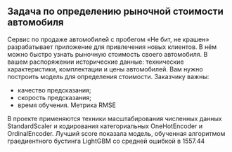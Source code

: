 ## Задача по определению рыночной стоимости автомобиля 
Сервис по продаже автомобилей с пробегом «Не бит, не крашен» разрабатывает приложение для привлечения новых клиентов. В нём можно быстро узнать рыночную стоимость своего автомобиля. В вашем распоряжении исторические данные: технические характеристики, комплектации и цены автомобилей. Вам нужно построить модель для определения стоимости.
Заказчику важны:
* качество предсказания;
* скорость предсказания;
* время обучения.
Метрика RMSE

В проекте применяются техники масштабирования численных данных StandardScaler и кодирования категориальных OneHotEncoder и OrdinalEncoder. Лучший score показала модель, обученная алгоритмом граедиентного бустинга  LightGBM со средней ошибкой в 1557.44
